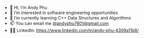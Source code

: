 - 👋 Hi, I’m Andy Phu
- 👀 I’m interested in software engineering opportunities
- 🌱 I’m currently learning C++ Data Structures and Algorithms
- 📫 You can email me @andyphu7601@gmail.com
- 👨‍💼 LinkedIn: https://www.linkedin.com/in/andy-phu-4309a11b8/

<!---
andy-phu/andy-phu is a ✨ special ✨ repository because its `README.md` (this file) appears on your GitHub profile.
You can click the Preview link to take a look at your changes.
--->
